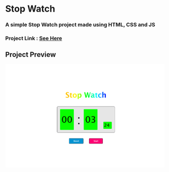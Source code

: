 # Stop Watch

### A simple Stop Watch project made using HTML, CSS and JS

### Project Link : [See Here](https://alonepranav.github.io/Project-HTML-CSS-JS/stop-watch)

## Project Preview

<img src="./preview.png"/>